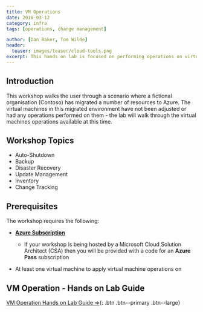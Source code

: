 ```yaml
---
title: VM Operations
date: 2018-03-12
category: infra
tags: [operations, change management]

author: [Dan Baker, Tom Wilde]
header:
  teaser: images/teaser/cloud-tools.png
excerpt: This hands on lab is focused on performing operations on virtual machines in Azure
---
```


## Introduction

This workshop walks the user through a scenario where a fictional organisation (Contoso) has migrated a number of resources to Azure. The virtual machines in this migrated environment have not been adjusted or had any operations performed on them - the lab will walk through the virtual machines operations available at this time.

## Workshop Topics

* Auto-Shutdown
* Backup
* Disaster Recovery
* Update Management
* Inventory
* Change Tracking

## Prerequisites

The workshop requires the following:

* **[Azure Subscription](/prereqs/subscription)**
    * If your workshop is being hosted by a Microsoft Cloud Solution Architect (CSA) then you will be provided with a code for an **Azure Pass** subscription

* At least one virtual machine to apply virtual machine operations on

## VM Operation - Hands on Lab Guide

[VM Operation Hands on Lab Guide ⇒](https://github.com/towilde/azure-vm-operations){: .btn .btn--primary .btn--large}